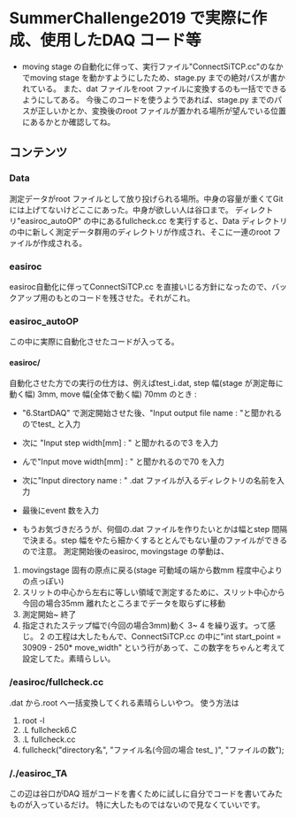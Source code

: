 # SummerChallenge2019 で実際に作成、使用したDAQ コード等
- moving stage の自動化に伴って、実行ファイル"ConnectSiTCP.cc"のなかでmoving stage を動かすようにしたため、stage.py までの絶対パスが書かれている。
また、dat ファイルをroot ファイルに変換するのも一括でできるようにしてある。
今後このコードを使うようであれば、stage.py までのパスが正しいかとか、変換後のroot ファイルが置かれる場所が望んでいる位置にあるかとか確認してね。

## コンテンツ
### Data
測定データがroot ファイルとして放り投げられる場所。中身の容量が重くてGit には上げてないけどここにあった。中身が欲しい人は谷口まで。
ディレクトリ"easiroc_autoOP" の中にあるfullcheck.cc を実行すると、Data ディレクトリの中に新しく測定データ群用のディレクトリが作成され、そこに一連のroot ファイルが作成される。
### easiroc
easiroc自動化に伴ってConnectSiTCP.cc を直接いじる方針になったので、バックアップ用のもとのコードを残させた。それがこれ。
### easiroc_autoOP
この中に実際に自動化させたコードが入ってる。
#### easiroc/
自動化させた方での実行の仕方は、例えばtest_i.dat, step 幅(stage が測定毎に動く幅) 3mm, move 幅(全体で動く幅) 70mm のとき : 
- "6.StartDAQ" で測定開始させた後、"Input output file name : "と聞かれるのでtest_ と入力 
- 次に "Input step width[mm] : " と聞かれるので3 を入力
- んで"Input move width[mm] : " と聞かれるので70 を入力
- 次に"Input directory name : " .dat ファイルが入るディレクトリの名前を入力
- 最後にevent 数を入力

- もうお気づきだろうが、何個の.dat ファイルを作りたいとかは幅とstep 間隔で決まる。step 幅をやたら細かくするととんでもない量のファイルができるので注意。
測定開始後のeasiroc, movingstage の挙動は、
1. movingstage 固有の原点に戻る(stage 可動域の端から数mm 程度中心よりの点っぽい)
2. スリットの中心から左右に等しい領域で測定するために、スリット中心から今回の場合35mm 離れたところまでデータを取らずに移動
3. 測定開始~ 終了
4. 指定されたステップ幅で(今回の場合3mm)動く
3~ 4 を繰り返す。って感じ。
2 の工程は大したもんで、ConnectSiTCP.cc の中に"int start_point = 30909 - 250* move_width" という行があって、この数字をちゃんと考えて設定してた。素晴らしい。
### /easiroc/fullcheck.cc
.dat から.root へ一括変換してくれる素晴らしいやつ。 使う方法は
1. root -l
2. .L fullcheck6.C
3. .L fullcheck.cc
4. fullcheck("directory名", "ファイル名(今回の場合 test_ )", "ファイルの数");

### /./easiroc_TA
この辺は谷口がDAQ 班がコードを書くために試しに自分でコードを書いてみたものが入っているだけ。
特に大したものではないので見なくていいです。


